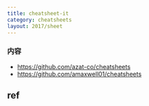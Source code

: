 ```yaml
---
title: cheatsheet-it
category: cheatsheets
layout: 2017/sheet
---
```



### 内容

- https://github.com/azat-co/cheatsheets
- https://github.com/amaxwell01/cheatsheets


## ref

